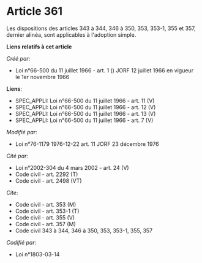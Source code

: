 # Article 361

Les dispositions des articles 343 à 344, 346 à 350, 353, 353-1, 355 et 357, dernier alinéa, sont applicables à l'adoption
simple.

**Liens relatifs à cet article**

_Créé par_:

  - Loi n°66-500 du 11 juillet 1966 - art. 1 () JORF 12 juillet 1966 en vigueur le 1er novembre 1966

**Liens**:

  - SPEC_APPLI: Loi n°66-500 du 11 juillet 1966 - art. 11 (V)
  - SPEC_APPLI: Loi n°66-500 du 11 juillet 1966 - art. 12 (V)
  - SPEC_APPLI: Loi n°66-500 du 11 juillet 1966 - art. 13 (V)
  - SPEC_APPLI: Loi n°66-500 du 11 juillet 1966 - art. 7 (V)

_Modifié par_:

  - Loi n°76-1179 1976-12-22 art. 11 JORF 23 décembre 1976

_Cité par_:

  - Loi n°2002-304 du 4 mars 2002 - art. 24 (V)
  - Code civil - art. 2292 (T)
  - Code civil - art. 2498 (VT)

_Cite_:

  - Code civil - art. 353 (M)
  - Code civil - art. 353-1 (T)
  - Code civil - art. 355 (V)
  - Code civil - art. 357 (M)
  - Code civil 343 à 344, 346 à 350, 353, 353-1, 355, 357

_Codifié par_:

  - Loi n°1803-03-14
